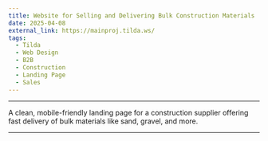 ```yaml
---
title: Website for Selling and Delivering Bulk Construction Materials
date: 2025-04-08
external_link: https://mainproj.tilda.ws/
tags:
  - Tilda
  - Web Design
  - B2B
  - Construction
  - Landing Page
  - Sales
---
```


---

A clean, mobile-friendly landing page for a construction supplier offering fast delivery of bulk materials like sand, gravel, and more.

<!--more-->

---
